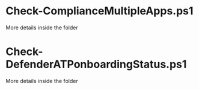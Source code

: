 # Check-ComplianceMultipleApps.ps1
More details inside the folder

# Check-DefenderATPonboardingStatus.ps1
More details inside the folder